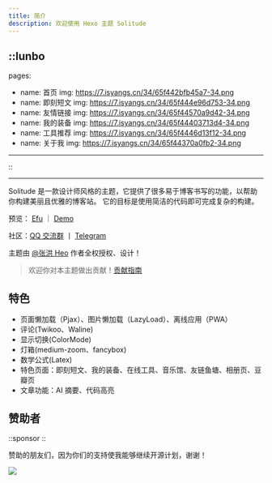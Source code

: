 ```yaml
---
title: 简介
description: 欢迎使用 Hexo 主题 Solitude
---
```


::lunbo
---
pages:
  - name: 首页
    img: https://7.isyangs.cn/34/65f442bfb45a7-34.png
  - name: 即刻短文
    img: https://7.isyangs.cn/34/65f444e96d753-34.png
  - name: 友情链接
    img: https://7.isyangs.cn/34/65f44570a9d42-34.png
  - name: 我的装备
    img: https://7.isyangs.cn/34/65f44403713d4-34.png
  - name: 工具推荐
    img: https://7.isyangs.cn/34/65f4446d13f12-34.png
  - name: 关于我
    img: https://7.isyangs.cn/34/65f44370a0fb2-34.png
---
::

---

Solitude 是一款设计师风格的主题，它提供了很多易于博客书写的功能，以帮助你构建美丽且优雅的博客站。
它的目标是使用简洁的代码即可完成复杂的构建。

预览： [Efu](https://www.efu.me/) ｜ [Demo](https://solitude-demo.efu.me/)

社区：[QQ 交流群](https://qm.qq.com/q/VlqOewI4Cu) 丨 [Telegram](https://t.me/efuome)

主题由 [@张洪 Heo](https://github.com/zhheo) 作者全权授权、设计！

> 欢迎你对本主题做出贡献！[贡献指南](https://github.com/valor-x/hexo-theme-solitude/blob/main/CONTRIBUTING.md)

## 特色

- 页面懒加载（Pjax）、图片懒加载（LazyLoad）、离线应用（PWA）
- 评论(Twikoo、Waline)
- 显示切换(ColorMode)
- 灯箱(medium-zoom、fancybox)
- 数学公式(Latex)
- 特色页面：即刻短文、我的装备、在线工具、音乐馆、友链鱼塘、相册页、豆瓣页
- 文章功能：AI 摘要、代码高亮

## 赞助者

::sponsor
::

赞助的朋友们，因为你们的支持使我能够继续开源计划，谢谢！

<a target="_blank" href="https://cdn.jsdelivr.net/gh/efuo/static/sponsors.svg">

![](https://cdn.jsdelivr.net/gh/efuo/static/sponsors.svg)

</a>

